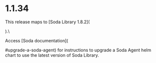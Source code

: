 # 1.1.34

This release maps to \[Soda Library 1.8.2]\(

).\


Access \[Soda documentation]\(

\#upgrade-a-soda-agent) for instructions to upgrade a Soda Agent helm chart to use the latest version of Soda Library.

